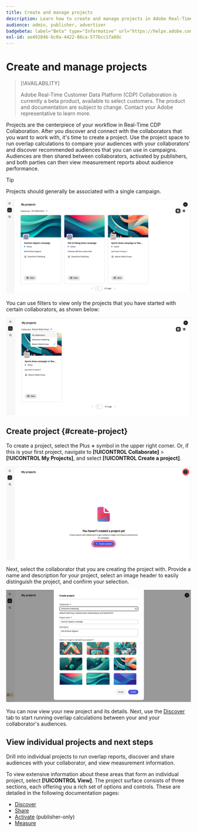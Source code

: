 ```yaml
---
title: Create and manage projects
description: Learn how to create and manage projects in Adobe Real-Time CDP Collaboration
audience: admin, publisher, advertiser
badgebeta: label="Beta" type="Informative" url="https://helpx.adobe.com/legal/product-descriptions/real-time-customer-data-platform-b2b-edition-prime-and-ultimate-packages.html newtab=true"
exl-id: ae492846-bc0a-4422-86ca-577bcc1fa60c
---
```

# Create and manage projects

>[!AVAILABILITY]
>
>Adobe Real-Time Customer Data Platform (CDP) Collaboration is currently a beta product, available to select customers. The product and documentation are subject to change. Contact your Adobe representative to learn more.

Projects are the centerpiece of your workflow in Real-Time CDP Collaboration. After you discover and connect with the collaborators that you want to work with, it's time to create a project. Use the project space to run overlap calculations to compare your audiences with your collaborators' and discover recommended audiences that you can use in campaigns. Audiences are then shared between collaborators, activated by publishers, and both parties can then view measurement reports about audience performance.

>[!TIP]
>
>Projects should generally be associated with a single campaign.

![View of all projects, unfiltered.](/help/assets/collaborate/manage-view-projects/projects-overview-page.png)

You can use filters to view only the projects that you have started with certain collaborators, as shown below:

![Filtered view of projects with a single collaborator.](/help/assets/collaborate/manage-view-projects/filtered-project-view.png)

## Create project {#create-project}

To create a project, select the Plus **+** symbol in the upper right corner. Or, if this is your first project, navigate to **[!UICONTROL Collaborate]** > **[!UICONTROL My Projects]**, and select **[!UICONTROL Create a project]**.

![Select plus symbol or Create a project to set up a new project.](/help/assets/collaborate/manage-view-projects/create-project.png)

Next, select the collaborator that you are creating the project with. Provide a name and description for your project, select an image header to easily distinguish the project, and confirm your selection.

![Required options to set up a new project](/help/assets/collaborate/manage-view-projects/create-project-required-info.png)

You can now view your new project and its details. Next, use the [Discover](/help/guide/collaborate/discover.md) tab to start running overlap calculations between your and your collaborator's audiences.

## View individual projects and next steps

Drill into individual projects to run overlap reports, discover and share audiences with your collaborator, and view measurement information.

To view extensive information about these areas that form an individual project, select **[!UICONTROL View]**. The project surface consists of three sections, each offering you a rich set of options and controls. These are detailed in the following documentation pages:

* [Discover](/help/guide/collaborate/discover.md)
* [Share](/help/guide/collaborate/share.md)
* [Activate](/help/guide/collaborate/activate.md) (publisher-only)
* [Measure](/help/guide/collaborate/measure.md)
